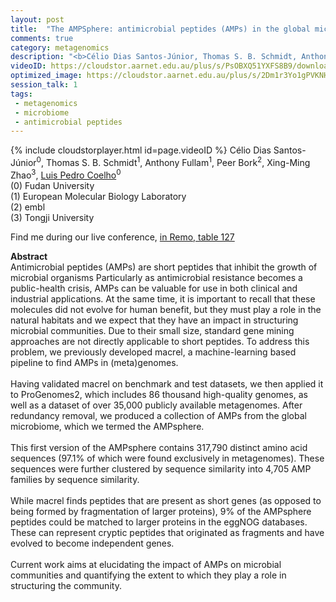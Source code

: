 ```yaml
---
layout: post
title:  "The AMPSphere: antimicrobial peptides (AMPs) in the global microbiome"
comments: true
category: metagenomics
description: "<b>Célio Dias Santos-Júnior, Thomas S. B. Schmidt, Anthony Fullam, Peer Bork, Xing-Ming Zhao, Luis Pedro Coelho</b><br/>Antimicrobial peptides (AMPs) are short peptides t..."
videoID: https://cloudstor.aarnet.edu.au/plus/s/PsOBXQ51YXFS8B9/download
optimized_image: https://cloudstor.aarnet.edu.au/plus/s/2Dm1r3Yo1gPVKNH/download
session_talk: 1
tags:
 - metagenomics
 - microbiome
 - antimicrobial peptides
---
```

{% include cloudstorplayer.html id=page.videoID %}
Célio Dias Santos-Júnior<sup>0</sup>, Thomas S. B. Schmidt<sup>1</sup>, Anthony Fullam<sup>1</sup>, Peer Bork<sup>2</sup>, Xing-Ming Zhao<sup>3</sup>, <u>Luis Pedro Coelho</u><sup>0</sup><br/>
\(0\) Fudan University<br/>
\(1\) European Molecular Biology Laboratory<br/>
\(2\) embl<br/>
\(3\) Tongji University

Find me during our live conference, [in Remo, table 127](https://remo.co)

<b>Abstract</b><br/>
Antimicrobial peptides \(AMPs\) are short peptides that inhibit the growth of microbial organisms Particularly as antimicrobial resistance becomes a public-health crisis, AMPs can be valuable for use in both clinical and industrial applications. At the same time, it is important to recall that these molecules did not evolve for human benefit, but they must play a role in the natural habitats and we expect that they have an impact in structuring microbial communities. Due to their small size, standard gene mining approaches are not directly applicable to short peptides. To address this problem, we previously developed macrel, a machine-learning based pipeline to find AMPs in \(meta\)genomes.<br/><br/>Having validated macrel on benchmark and test datasets, we then applied it to ProGenomes2, which includes 86 thousand high-quality genomes, as well as a dataset of over 35,000 publicly available metagenomes. After redundancy removal, we produced a collection of AMPs from the global microbiome, which we termed the AMPsphere.<br/><br/>This first version of the AMPsphere contains 317,790 distinct amino acid sequences \(97.1% of which were found exclusively in metagenomes\). These sequences were further clustered by sequence similarity into 4,705 AMP families by sequence similarity.<br/><br/>While macrel finds peptides that are present as short genes \(as opposed to being formed by fragmentation of larger proteins\), 9% of the AMPsphere peptides could be matched to larger proteins in the eggNOG databases. These can represent cryptic peptides that originated as fragments and have evolved to become independent genes.<br/><br/>Current work aims at elucidating the impact of AMPs on microbial communities and quantifying the extent to which they play a role in structuring the community.<br/>
